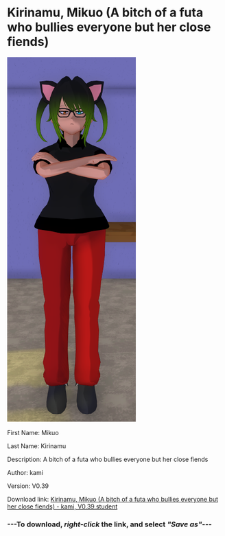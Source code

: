 # Kirinamu, Mikuo (A bitch of a futa who bullies everyone but her close fiends)

<img src = "https://raw.githubusercontent.com/Arbiter1223/Daigaku-Gurashi-Custom-Students/master/Students/Files/Kirinamu%2C%20Mikuo%20(A%20bitch%20of%20a%20futa%20who%20bullies%20everyone%20but%20her%20close%20fiends).png">

First Name: Mikuo

Last Name: Kirinamu

Description: A bitch of a futa who bullies everyone but her close fiends

Author: kami

Version: V0.39

Download link: <a href="https://raw.githubusercontent.com/Arbiter1223/Daigaku-Gurashi-Custom-Students/master/Students/Files/Kirinamu%2C%20Mikuo%20(A%20bitch%20of%20a%20futa%20who%20bullies%20everyone%20but%20her%20close%20fiends)%20-%20kami%2C%20V0.39.student">Kirinamu, Mikuo (A bitch of a futa who bullies everyone but her close fiends) - kami, V0.39.student</a>

### ---**To download, _right-click_ the link, and select _"Save as"_**---
